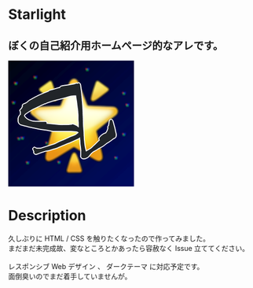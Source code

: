 # Starlight
## ぼくの自己紹介用ホームページ的なアレです。<br>
![](assets/icon/icon.png)<br>

# Description

久しぶりに HTML / CSS を触りたくなったので作ってみました。<br>
まだまだ未完成故、変なところとかあったら容赦なく Issue 立ててください。<br>
<br>
レスポンシブ Web デザイン 、 ダークテーマ に対応予定です。<br>
面倒臭いのでまだ着手していませんが。<br>